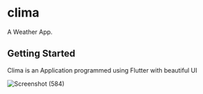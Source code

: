 # clima

A Weather App.

## Getting Started

Clima is an Application programmed using Flutter with beautiful UI 


![Screenshot (584)](https://user-images.githubusercontent.com/89762132/192003504-0c1295ed-960f-4fa6-82c1-e775e1240377.png)

